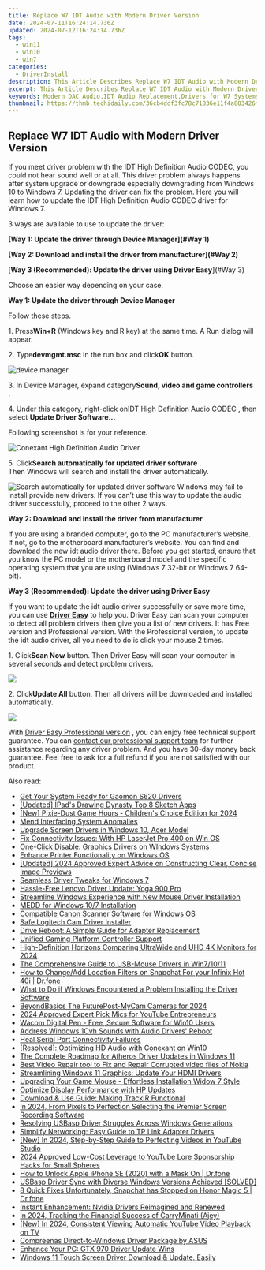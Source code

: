 ```yaml
---
title: Replace W7 IDT Audio with Modern Driver Version
date: 2024-07-11T16:24:14.736Z
updated: 2024-07-12T16:24:14.736Z
tags:
  - win11
  - win10
  - win7
categories:
  - DriverInstall
description: This Article Describes Replace W7 IDT Audio with Modern Driver Version
excerpt: This Article Describes Replace W7 IDT Audio with Modern Driver Version
keywords: Modern DAC Audio,IDT Audio Replacement,Drivers for W7 Systems,High-Fidelity Audio Drivers,Upgrade Your Waveform Sound,Audio Driver Upgrade Guide,IDT Audio Modernization
thumbnail: https://thmb.techidaily.com/36cb4ddf3fc78c71836e11f4a803426f35040ec4e34c37b6c57cca04ad1d4891.jpg
---
```


## Replace W7 IDT Audio with Modern Driver Version

If you meet driver problem with the IDT High Definition Audio CODEC, you could not hear sound well or at all. This driver problem always happens after system upgrade or downgrade especially downgrading from Windows 10 to Windows 7\. Updating the driver can fix the problem. Here you will learn how to update the  IDT High Definition Audio CODEC driver for Windows 7.  
  
 3 ways are available to use to update the driver:  
  
**[Way 1: Update the driver through Device Manager](#Way 1)**
  
**[Way 2: Download and install the driver from manufacturer](#Way 2)**
  
[**Way 3 (Recommended): Update the driver using Driver Easy**](#Way 3)
  
 Choose an easier way depending on your case.
  
 **Way 1: Update the driver through Device Manager**
  
 Follow these steps.  
  
 1\. Press**Win+R** (Windows key and R key) at the same time. A Run dialog will appear.  

 2\. Type**devmgmt.msc** in the run box and click**OK** button.  
  
![device manager](https://images.drivereasy.com/wp-content/uploads/2016/08/img_57a2b995bbf3d.png)

 3\. In Device Manager, expand category**Sound, video and game controllers** .  

 4\. Under this category, right-click onIDT High Definition Audio CODEC , then select **Update Driver Software…**
  
 Following screenshot is for your reference.  
  
![Conexant High Definition Audio Driver](https://images.drivereasy.com/wp-content/uploads/2016/08/img_57a2dcb90dfb0.png)
  
 5\. Click**Search automatically for updated driver software** .  
 Then Windows will search and install the driver automatically.  
  
![Search automatically for updated driver software](https://images.drivereasy.com/wp-content/uploads/2016/08/img_57a2dd02c527b.png)
 Windows may fail to install provide new drivers. If you can’t use this way to update the audio driver successfully, proceed to the other 2 ways.  
  
 **Way 2: Download and install the driver from manufacturer**
  
 If you are using a branded computer, go to the PC manufacturer’s website. If not, go to the motherboard manufacturer’s website. You can find and download the new idt audio driver there. Before you get started, ensure that you know the PC model or the motherboard model and the specific operating system that you are using (Windows 7 32-bit or Windows 7 64-bit).  
  
 **Way 3 (Recommended): Update the driver using Driver Easy**
  
 If you want to update the idt audio driver successfully or save more time, you can use **[Driver Easy](https://tools.techidaily.com/drivereasy/download/)**  to help you. Driver Easy can scan your computer to detect all problem drivers then give you a list of new drivers. It has Free version and Professional version. With the Professional version, to update the idt audio driver, all you need to do is click your mouse 2 times.
  
 1\. Click**Scan Now** button. Then Driver Easy will scan your computer in several seconds and detect problem drivers.  
  
![](https://images.drivereasy.com/wp-content/uploads/2017/04/img_590074a2c235f.png)

 2\. Click**Update All** button. Then all drivers will be downloaded and installed automatically.
  
![](https://images.drivereasy.com/wp-content/uploads/2017/04/img_59007710c0fce.jpg)

 With [Driver Easy Professional version](https://tools.techidaily.com/drivereasy/download/) , you can enjoy free technical support guarantee. You can [contact our professional support team](https://tools.techidaily.com/drivereasy/download/) for further assistance regarding any driver problem. And you have 30-day money back guarantee. Feel free to ask for a full refund if you are not satisfied with our product.

<ins class="adsbygoogle"
     style="display:block"
     data-ad-format="autorelaxed"
     data-ad-client="ca-pub-7571918770474297"
     data-ad-slot="1223367746"></ins>



<ins class="adsbygoogle"
     style="display:block"
     data-ad-client="ca-pub-7571918770474297"
     data-ad-slot="8358498916"
     data-ad-format="auto"
     data-full-width-responsive="true"></ins>



<span class="atpl-alsoreadstyle">Also read:</span>
<div><ul>
<li><a href="https://driver-install.techidaily.com/get-your-system-ready-for-gaomon-s620-drivers/"><u>Get Your System Ready for Gaomon S620 Drivers</u></a></li>
<li><a href="https://extra-skills.techidaily.com/updated-ipads-drawing-dynasty-top-8-sketch-apps/"><u>[Updated] IPad's Drawing Dynasty  Top 8 Sketch Apps</u></a></li>
<li><a href="https://screen-sharing-recording.techidaily.com/new-pixie-dust-game-hours-childrens-choice-edition-for-2024/"><u>[New] Pixie-Dust Game Hours - Children's Choice Edition for 2024</u></a></li>
<li><a href="https://driver-install.techidaily.com/mend-interfacing-system-anomalies/"><u>Mend Interfacing System Anomalies</u></a></li>
<li><a href="https://driver-install.techidaily.com/upgrade-screen-drivers-in-windows-10-acer-model/"><u>Upgrade Screen Drivers in Windows 10, Acer Model</u></a></li>
<li><a href="https://driver-install.techidaily.com/fix-connectivity-issues-with-hp-laserjet-pro-400-on-win-os/"><u>Fix Connectivity Issues: With HP LaserJet Pro 400 on Win OS</u></a></li>
<li><a href="https://network-issues.techidaily.com/one-click-disable-graphics-drivers-on-windows-systems/"><u>One-Click Disable: Graphics Drivers on WIndows Systems</u></a></li>
<li><a href="https://driver-install.techidaily.com/enhance-printer-functionality-on-windows-os/"><u>Enhance Printer Functionality on Windows OS</u></a></li>
<li><a href="https://vimeo-videos.techidaily.com/updated-2024-approved-expert-advice-on-constructing-clear-concise-image-previews/"><u>[Updated] 2024 Approved  Expert Advice on Constructing Clear, Concise Image Previews</u></a></li>
<li><a href="https://driver-install.techidaily.com/seamless-driver-tweaks-for-windows-7/"><u>Seamless Driver Tweaks for Windows 7</u></a></li>
<li><a href="https://driver-install.techidaily.com/hassle-free-lenovo-driver-update-yoga-900-pro/"><u>Hassle-Free Lenovo Driver Update: Yoga 900 Pro</u></a></li>
<li><a href="https://driver-install.techidaily.com/streamline-windows-experience-with-new-mouse-driver-installation/"><u>Streamline Windows Experience with New Mouse Driver Installation</u></a></li>
<li><a href="https://driver-install.techidaily.com/medd-for-windows-107-installation/"><u>MEDD for Windows 10/7 Installation</u></a></li>
<li><a href="https://driver-install.techidaily.com/compatible-canon-scanner-software-for-windows-os/"><u>Compatible Canon Scanner Software for Windows OS</u></a></li>
<li><a href="https://driver-install.techidaily.com/safe-logitech-cam-driver-installer/"><u>Safe Logitech Cam Driver Installer</u></a></li>
<li><a href="https://driver-install.techidaily.com/drive-reboot-a-simple-guide-for-adapter-replacement/"><u>Drive Reboot: A Simple Guide for Adapter Replacement</u></a></li>
<li><a href="https://driver-install.techidaily.com/unified-gaming-platform-controller-support/"><u>Unified Gaming Platform Controller Support</u></a></li>
<li><a href="https://some-knowledge.techidaily.com/high-definition-horizons-comparing-ultrawide-and-uhd-4k-monitors-for-2024/"><u>High-Definition Horizons  Comparing UltraWide and UHD 4K Monitors for 2024</u></a></li>
<li><a href="https://driver-install.techidaily.com/the-comprehensive-guide-to-usb-mouse-drivers-in-win71011/"><u>The Comprehensive Guide to USB-Mouse Drivers in Win7/10/11</u></a></li>
<li><a href="https://review-topics.techidaily.com/how-to-changeadd-location-filters-on-snapchat-for-your-infinix-hot-40i-drfone-by-drfone-virtual-android/"><u>How to Change/Add Location Filters on Snapchat For your Infinix Hot 40i | Dr.fone</u></a></li>
<li><a href="https://driver-install.techidaily.com/what-to-do-if-windows-encountered-a-problem-installing-the-driver-software/"><u>What to Do if Windows Encountered a Problem Installing the Driver Software</u></a></li>
<li><a href="https://screen-activity-recording.techidaily.com/beyondbasics-the-futurepost-mycam-cameras-for-2024/"><u>BeyondBasics  The FuturePost-MyCam Cameras for 2024</u></a></li>
<li><a href="https://youtube-help.techidaily.com/2024-approved-expert-pick-mics-for-youtube-entrepreneurs/"><u>2024 Approved  Expert Pick  Mics for YouTube Entrepreneurs</u></a></li>
<li><a href="https://driver-install.techidaily.com/wacom-digital-pen-free-secure-software-for-win10-users/"><u>Wacom Digital Pen - Free, Secure Software for Win10 Users</u></a></li>
<li><a href="https://driver-install.techidaily.com/address-windows-1cvh-sounds-with-audio-drivers-reboot/"><u>Address Windows 1Cvh Sounds with Audio Drivers' Reboot</u></a></li>
<li><a href="https://driver-install.techidaily.com/heal-serial-port-connectivity-failures/"><u>Heal Serial Port Connectivity Failures</u></a></li>
<li><a href="https://driver-install.techidaily.com/resolved-optimizing-hd-audio-with-conexant-on-win10/"><u>[Resolved]: Optimizing HD Audio with Conexant on Win10</u></a></li>
<li><a href="https://driver-install.techidaily.com/the-complete-roadmap-for-atheros-driver-updates-in-windows-11/"><u>The Complete Roadmap for Atheros Driver Updates in Windows 11</u></a></li>
<li><a href="https://phone-solutions.techidaily.com/best-video-repair-tool-to-fix-and-repair-corrupted-video-files-of-nokia-by-stellar-video-repair-mobile-video-repair/"><u>Best Video Repair tool to Fix and Repair Corrupted video files of Nokia</u></a></li>
<li><a href="https://driver-install.techidaily.com/streamlining-windows-11-graphics-update-your-hdmi-drivers/"><u>Streamlining Windows 11 Graphics: Update Your HDMI Drivers</u></a></li>
<li><a href="https://driver-install.techidaily.com/upgrading-your-game-mouse-effortless-installation-widow-7-style/"><u>Upgrading Your Game Mouse - Effortless Installation Widow 7 Style</u></a></li>
<li><a href="https://driver-install.techidaily.com/optimize-display-performance-with-hp-updates/"><u>Optimize Display Performance with HP Updates</u></a></li>
<li><a href="https://driver-install.techidaily.com/download-and-use-guide-making-trackir-functional/"><u>Download & Use Guide: Making TrackIR Functional</u></a></li>
<li><a href="https://screen-video-capture.techidaily.com/in-2024-from-pixels-to-perfection-selecting-the-premier-screen-recording-software/"><u>In 2024, From Pixels to Perfection  Selecting the Premier Screen Recording Software</u></a></li>
<li><a href="https://driver-install.techidaily.com/resolving-usbasp-driver-struggles-across-windows-generations/"><u>Resolving USBasp Driver Struggles Across Windows Generations</u></a></li>
<li><a href="https://driver-install.techidaily.com/simplify-networking-easy-guide-to-tp-link-adapter-drivers/"><u>Simplify Networking: Easy Guide to TP Link Adapter Drivers</u></a></li>
<li><a href="https://youtube-tips.techidaily.com/n-2024-step-by-step-guide-to-perfecting-videos-in-youtube-studio/"><u>[New] In 2024, Step-by-Step Guide to Perfecting Videos in YouTube Studio</u></a></li>
<li><a href="https://youtube-stream.techidaily.com/2024-approved-low-cost-leverage-to-youtube-lore-sponsorship-hacks-for-small-spheres/"><u>2024 Approved  Low-Cost Leverage to YouTube Lore  Sponsorship Hacks for Small Spheres</u></a></li>
<li><a href="https://iphone-unlock.techidaily.com/how-to-unlock-apple-iphone-se-2020-with-a-mask-on-drfone-by-drfone-ios/"><u>How to Unlock Apple iPhone SE (2020) with a Mask On | Dr.fone</u></a></li>
<li><a href="https://driver-install.techidaily.com/usbasp-driver-sync-with-diverse-windows-versions-achieved-solved/"><u>USBasp Driver Sync with Diverse Windows Versions Achieved [SOLVED]</u></a></li>
<li><a href="https://howto.techidaily.com/8-quick-fixes-unfortunately-snapchat-has-stopped-on-honor-magic-5-drfone-by-drfone-fix-android-problems-fix-android-problems/"><u>8 Quick Fixes Unfortunately, Snapchat has Stopped on Honor Magic 5 | Dr.fone</u></a></li>
<li><a href="https://driver-install.techidaily.com/instant-enhancement-nvidia-drivers-reimagined-and-renewed/"><u>Instant Enhancement: Nvidia Drivers Reimagined and Renewed</u></a></li>
<li><a href="https://youtube-stream.techidaily.com/in-2024-tracking-the-financial-success-of-carryminati-ajey/"><u>In 2024, Tracking the Financial Success of CarryMinati (Ajey)</u></a></li>
<li><a href="https://facebook-record-videos.techidaily.com/new-in-2024-consistent-viewing-automatic-youtube-video-playback-on-tv/"><u>[New] In 2024, Consistent Viewing  Automatic YouTube Video Playback on TV</u></a></li>
<li><a href="https://driver-install.techidaily.com/compreenas-direct-to-windows-driver-package-by-asus/"><u>Compreenas Direct-to-Windows Driver Package by ASUS</u></a></li>
<li><a href="https://driver-install.techidaily.com/enhance-your-pc-gtx-970-driver-update-wins/"><u>Enhance Your PC: GTX 970 Driver Update Wins</u></a></li>
<li><a href="https://driver-install.techidaily.com/1720061950543-windows-11-touch-screen-driver-download-and-update-easily/"><u>Windows 11 Touch Screen Driver Download & Update. Easily</u></a></li>
</ul></div>
